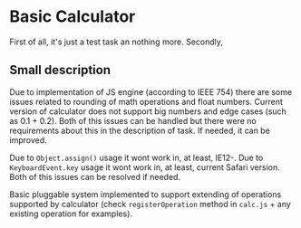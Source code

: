 # Basic Calculator
First of all, it's just a test task an nothing more.
Secondly, 
## Small description
Due to implementation of JS engine (according to IEEE 754) there are some issues related to rounding of math operations and float numbers.
Current version of calculator does not support big numbers and edge cases (such as 0.1 + 0.2). 
Both of this issues can be handled but there were no requirements about this in the description of task.
If needed, it can be improved.

Due to ``Object.assign()`` usage it wont work in, at least, IE12-.
Due to ``KeyboardEvent.key`` usage it wont work in, at least, current Safari version.
Both of this issues can be resolved if needed. 

Basic pluggable system implemented to support extending of operations supported by calculator (check ``registerOperation`` method in ``calc.js`` + any existing operation for examples).

